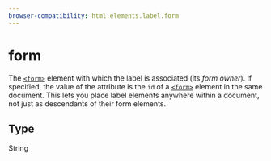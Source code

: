 ```yaml
---
browser-compatibility: html.elements.label.form
---
```


# form

The [`<form>`](/en-US/docs/Web/HTML/Element/form)
element with which the label is associated (its *form owner*). If
specified, the value of the attribute is the `id` of a
[`<form>`](/en-US/docs/Web/HTML/Element/form)
element in the same document. This lets you place label elements
anywhere within a document, not just as descendants of their form
elements.

## Type

String
